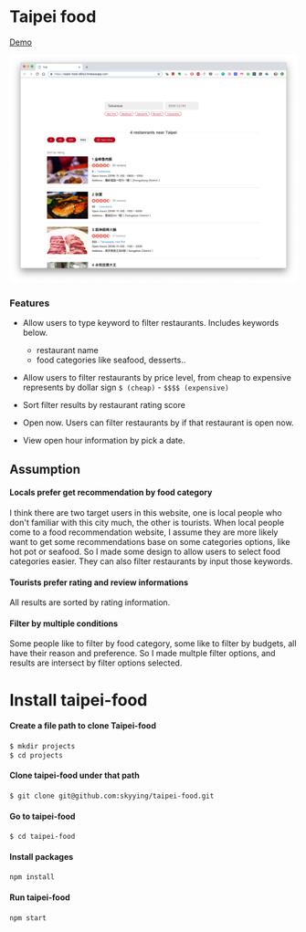 # Taipei food



[Demo](https://taipei-food-d8fa3.firebaseapp.com/)

![Taipei food screenshot](./screenshot/01.png)






### Features

* Allow users to type keyword to filter restaurants. Includes keywords below.
  * restaurant name
  * food categories like seafood, desserts..
* Allow users to filter restaurants by price level, from cheap to expensive represents by dollar sign `$ (cheap)` - `$$$$ (expensive)`

* Sort filter results by restaurant rating score
* Open now. Users can filter restaurants by if that restaurant is open now.
* View open hour information by pick a date.



## Assumption

#### Locals prefer get recommendation by food category

I think there are two target users in this website, one is local people who don't familiar with this city much, the other is tourists.
When local people come to a food recommendation website, I assume they are more likely want to get some recommendations base on some categories options, like hot pot or seafood. So I made some design to allow users to select food categories easier. They can also filter restaurants by input those keywords. 



#### Tourists prefer rating and review informations

All results are sorted by rating information.



#### Filter by multiple conditions

Some people like to filter by food category, some like to filter by budgets, all have their reason and preference. So I made multple filter options, and results are intersect by filter options selected. 



# Install taipei-food


#### Create a file path to clone Taipei-food

```
$ mkdir projects
$ cd projects
```

#### Clone taipei-food under that path

```
$ git clone git@github.com:skyying/taipei-food.git
```

#### Go to taipei-food

```
$ cd taipei-food
```

#### Install packages
```
npm install
```

#### Run taipei-food
```
npm start
```



